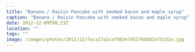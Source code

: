 ```yaml
---
title: "Banana / Raisin Pancake with smoked bacon and maple syrup"
caption: "Banana / Raisin Pancake with smoked bacon and maple syrup"
date: 2012-12-09T08:23Z
location: ""
tags: ""
image: /images/photos/2012/12/7aca17a2caf8b3e745276ddd1e75231e.jpg
---
```

